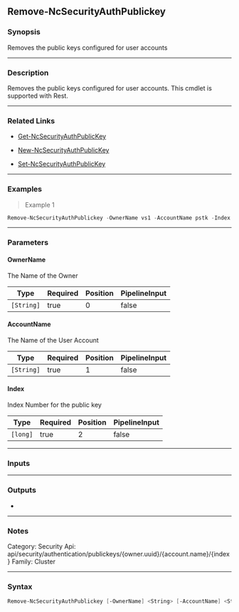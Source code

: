 Remove-NcSecurityAuthPublickey
------------------------------

### Synopsis
Removes the public keys configured for user accounts

---

### Description

Removes the public keys configured for user accounts. This cmdlet is supported with Rest.

---

### Related Links
* [Get-NcSecurityAuthPublicKey](Get-NcSecurityAuthPublicKey)

* [New-NcSecurityAuthPublicKey](New-NcSecurityAuthPublicKey)

* [Set-NcSecurityAuthPublicKey](Set-NcSecurityAuthPublicKey)

---

### Examples
> Example 1

```PowerShell
Remove-NcSecurityAuthPublickey -OwnerName vs1 -AccountName pstk -Index 0
```

---

### Parameters
#### **OwnerName**
The Name of the Owner

|Type      |Required|Position|PipelineInput|
|----------|--------|--------|-------------|
|`[String]`|true    |0       |false        |

#### **AccountName**
The Name of the User Account

|Type      |Required|Position|PipelineInput|
|----------|--------|--------|-------------|
|`[String]`|true    |1       |false        |

#### **Index**
Index Number for the public key

|Type    |Required|Position|PipelineInput|
|--------|--------|--------|-------------|
|`[long]`|true    |2       |false        |

---

### Inputs

---

### Outputs
* 

---

### Notes
Category: Security
Api: api/security/authentication/publickeys/{owner.uuid}/{account.name}/{index}
Family: Cluster

---

### Syntax
```PowerShell
Remove-NcSecurityAuthPublickey [-OwnerName] <String> [-AccountName] <String> [-Index] <long> [<CommonParameters>]
```

